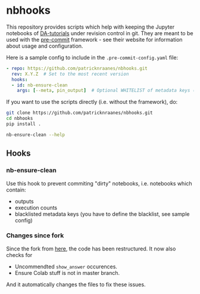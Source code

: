 # nbhooks

This repository provides scripts which help with keeping
the Jupyter notebooks of [DA-tutorials](https://github.com/nansencenter/DA-tutorials)
under revision control in git.
They are meant to be used with the
[pre-commit](https://pre-commit.com) framework - see their website
for information about usage and configuration.

Here is a sample config to include in the `.pre-commit-config.yaml` file:

```yaml
- repo: https://github.com/patricknraanes/nbhooks.git
  rev: X.Y.Z  # Set to the most recent version
  hooks:
  - id: nb-ensure-clean
    args: [--meta, pin_output]  # Optional WHITELIST of metadata keys (you can use regex)
```

If you want to use the scripts directly (i.e. without the framework), do:

```bash
git clone https://github.com/patricknraanes/nbhooks.git
cd nbhooks
pip install .

nb-ensure-clean --help
```

## Hooks

### nb-ensure-clean

Use this hook to prevent commiting "dirty" notebooks, i.e. notebooks which contain:

* outputs
* execution counts
* blacklisted metadata keys (you have to define the blacklist,
  see sample config)

### Changes since fork

Since the fork from [here](https://gitlab.com/iamlikeme/nbhooks),
the code has been restructured.
It now also checks for

* Uncommendted `show_answer` occurences.
* Ensure Colab stuff is not in master branch.

And it automatically changes the files to fix these issues.
